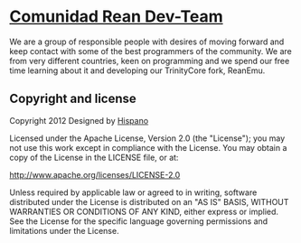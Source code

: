 [Comunidad Rean Dev-Team](https://github.com/ComunidadRean)
=================

We are a group of responsible people with desires of moving forward and keep contact with some of the best programmers of the community. We are from very different countries, keen on programming and we spend our free time learning about it and developing our TrinityCore fork, ReanEmu.

Copyright and license
---------------------

Copyright 2012 Designed by [Hispano](https://github.com/Hispano)


Licensed under the Apache License, Version 2.0 (the "License");
you may not use this work except in compliance with the License.
You may obtain a copy of the License in the LICENSE file, or at:

   http://www.apache.org/licenses/LICENSE-2.0

Unless required by applicable law or agreed to in writing, software
distributed under the License is distributed on an "AS IS" BASIS,
WITHOUT WARRANTIES OR CONDITIONS OF ANY KIND, either express or implied.
See the License for the specific language governing permissions and
limitations under the License.
